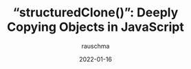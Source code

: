 ---
author: rauschma
date: 2022-01-16
permalink: false
tags:
  - javascript
target_url: https://2ality.com/2022/01/structured-clone.html
title: "“structuredClone()”: Deeply Copying Objects in JavaScript"
---